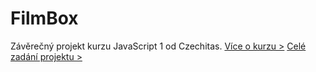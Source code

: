 # FilmBox

Závěrečný projekt kurzu JavaScript 1 od Czechitas.
[Více o kurzu >](https://www.czechitas.cz/kurzy/javascript-1-zaklady)
[Celé zadání projektu >](https://kodim.cz/vyvoj-webu/js1/lekce/filmbox/projekt)
